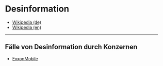 
# Desinformation


* [Wikipedia (de)](‡https://de.wikipedia.org/wiki/Desinformation)
* [Wikipedia (en)](https://en.wikipedia.org/wiki/Disinformation)

---

## Fälle von Desinformation durch Konzernen
* <a href="konzerne/exxonmobile#desinformation">ExxonMobile</a>
